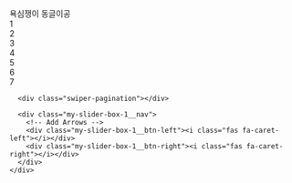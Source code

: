 <!-- |이 코드는 Swiper 라이브러리를 사용하여 이미지 갤러리를 만드는 코드입니다.
|
|주석작성
|md 파일도 html 그대로 확장자만 바꿔서 인식이 가능함. 
|단, html 파일의 경우  assets 폴더 내에 있고, md 파일은 바깥에 있기 때문에
|각 사진 및 css, js 를 불러오는 확장자를 인식할 때에 슬러쉬 /assets/ 를 한번 더 넣어줘야함. 
|슬러쉬를 앞에도 빼먹을 경우 안되서 앞에도 꼭 넣어줘야함 
| -->
<!-- 폰트어썸 불러오기 -->
<link rel="stylesheet" href="https://cdnjs.cloudflare.com/ajax/libs/font-awesome/5.15.2/css/all.min.css">

<link rel="stylesheet" href="https://cdnjs.cloudflare.com/ajax/libs/Swiper/6.8.4/swiper-bundle.min.css" />
<script src="https://cdnjs.cloudflare.com/ajax/libs/Swiper/6.8.4/swiper-bundle.min.js"></script>

<!-- |이 코드는 반응형 웹 디자인을 위한 viewport 설정 코드입니다.
|
|좋은 점은, 이 코드를 사용하면 모바일 기기에서도 웹 페이지가 적절하게 보이도록 해줍니다. viewport의 너비를 기기의 너비와 동일하게 설정하고, 초기 확대/축소 비율을 1로 설정함으로써 모바일 기기에서도 웹 페이지가 적절하게 보이도록 합니다.
|
|나쁜 점은, 이 코드가 없으면 모바일 기기에서 웹 페이지가 제대로 보이지 않을 수 있습니다. 또한, viewport 설정을 잘못하면 웹 페이지가 모바일 기기에서 이상하게 보일 수 있으므로 주의가 필요합니다.
| -->

<meta name="viewport" content="width=device-width, initial-scale=1">


<div class="section-1 con-min-width">
  <div class="con">
    <div class="my-slider-box-1">
      <div class="swiper-container">
        <div class="swiper-wrapper">
          <div class="swiper-slide">
            <div class="my-slider-box-1__prod-name">욕심쟁이 동글이공</div>
            <img src="/assets/gallery/1.png" alt="">
          </div>
          <div class="swiper-slide">
            <div class="my-slider-box-1__prod-name">1</div>
            <img src="/assets/gallery/2.png" alt="">
          </div>
          <div class="swiper-slide">
            <div class="my-slider-box-1__prod-name">2</div>
            <img src="/assets/gallery/3.png" alt="">
          </div>
          <div class="swiper-slide">
            <div class="my-slider-box-1__prod-name">3</div>
            <img src="/assets/gallery/4.png" alt="">
          </div>
          <div class="swiper-slide">
            <div class="my-slider-box-1__prod-name">4</div>
            <img src="/assets/gallery/5.png" alt="">
          </div>
          <div class="swiper-slide">
            <div class="my-slider-box-1__prod-name">5</div>
            <img src="/assets/gallery/6.png" alt="">
          </div>
          <div class="swiper-slide">
            <div class="my-slider-box-1__prod-name">6</div>
            <img src="/assets/gallery/7.png" alt="">
          </div>
          <div class="swiper-slide">
            <div class="my-slider-box-1__prod-name">7</div>
            <img src="/assets/gallery/8.png" alt="">
          </div>
        </div>
      </div>
      
      <div class="swiper-pagination"></div>

      <div class="my-slider-box-1__nav">
        <!-- Add Arrows -->
        <div class="my-slider-box-1__btn-left"><i class="fas fa-caret-left"></i></div>
        <div class="my-slider-box-1__btn-right"><i class="fas fa-caret-right"></i></div>
      </div>
    </div>
  </div>
</div>
<link rel="stylesheet" href="/assets/css/slide gallery.css" />
<script src="/assets/js/slide gallery.js"></script>

